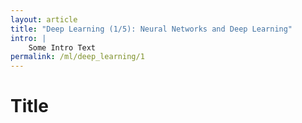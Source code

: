 ```yaml
---
layout: article
title: "Deep Learning (1/5): Neural Networks and Deep Learning"
intro: | 
    Some Intro Text
permalink: /ml/deep_learning/1
---
```


#  Title